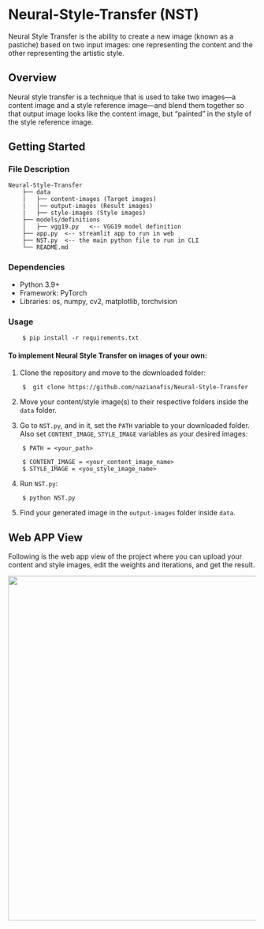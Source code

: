 # Neural-Style-Transfer (NST)

Neural Style Transfer is the ability to create a new image (known as a pastiche) based on two input images: one representing the content and the other representing the artistic style.

## Overview <a name="overview"></a>

Neural style transfer is a technique that is used to take two images—a content image and a style reference image—and blend them together so that output image looks like the content image, but “painted” in the style of the style reference image.

## Getting Started <a name="getting-started"></a>

### File Description <a name="description"></a>

    Neural-Style-Transfer
        ├── data
        |   ├── content-images (Target images)
        |   |── output-images (Result images)
        |   ├── style-images (Style images)
        ├── models/definitions     
        │   ├── vgg19.py   <-- VGG19 model definition
        ├── app.py  <-- streamlit app to run in web
        ├── NST.py  <-- the main python file to run in CLI
        └── README.md

### Dependencies <a name="dependencies"></a>
*    Python 3.9+
*    Framework: PyTorch
*    Libraries: os, numpy, cv2, matplotlib, torchvision

### Usage <a name="usage"></a>

```
    $ pip install -r requirements.txt
```

#### To implement Neural Style Transfer on images of your own:

1. Clone the repository and move to the downloaded folder:
```
    $  git clone https://github.com/nazianafis/Neural-Style-Transfer
```

2. Move your content/style image(s) to their respective folders inside the `data` folder.

3. Go to `NST.py`, and in it, set the `PATH` variable to your downloaded folder. Also set `CONTENT_IMAGE`, `STYLE_IMAGE` variables as your desired images:
```
    $ PATH = <your_path>
   
    $ CONTENT_IMAGE = <your_content_image_name>
    $ STYLE_IMAGE = <you_style_image_name>
```
4. Run `NST.py`:
```
    $ python NST.py
```
5. Find your generated image in the `output-images` folder inside `data`.

## Web APP View

Following is the web app view of the project where you can upload your content and style images, edit the weights and iterations, and get the result.

<img src="" width="700"/>